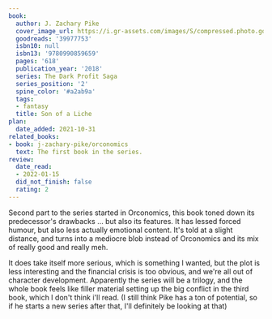```yaml
---
book:
  author: J. Zachary Pike
  cover_image_url: https://i.gr-assets.com/images/S/compressed.photo.goodreads.com/books/1526778117l/39977753._SY475_.jpg
  goodreads: '39977753'
  isbn10: null
  isbn13: '9780990859659'
  pages: '618'
  publication_year: '2018'
  series: The Dark Profit Saga
  series_position: '2'
  spine_color: '#a2ab9a'
  tags:
  - fantasy
  title: Son of a Liche
plan:
  date_added: 2021-10-31
related_books:
- book: j-zachary-pike/orconomics
  text: The first book in the series.
review:
  date_read:
  - 2022-01-15
  did_not_finish: false
  rating: 2
---
```


Second part to the series started in Orconomics, this book toned down its predecessor's drawbacks … but also its
features. It has lessed forced humour, but also less actually emotional content. It's told at a slight distance, and
turns into a mediocre blob instead of Orconomics and its mix of really good and really meh.

It does take itself more serious, which is something I wanted, but the plot is less interesting and the financial crisis
is too obvious, and we're all out of character development. Apparently the series will be a trilogy, and the whole book
feels like filler material setting up the big conflict in the third  book, which I don't think i'll read. (I still think
Pike has a ton of potential, so if he starts a new series after that, I'll definitely be looking at that)
